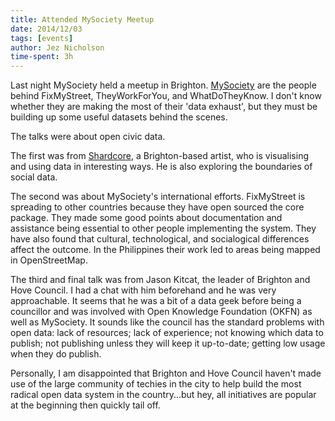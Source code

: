 ```yaml
---
title: Attended MySociety Meetup
date: 2014/12/03
tags: [events]
author: Jez Nicholson
time-spent: 3h
---
```

​Last night MySociety held a meetup in Brighton.​ [MySociety](https://www.mysociety.org/) are the people behind FixMyStreet, TheyWorkForYou, and WhatDoTheyKnow. I don't know whether they are making the most of their 'data exhaust', but they must be building up some useful datasets behind the scenes.

The talks were about open civic data.

The first was from [Shardcore](http://www.shardcore.org/), a Brighton-based artist, who is visualising and using data in interesting ways. He is also exploring the boundaries of social data.

The second was about MySociety's international efforts. FixMyStreet is spreading to other countries because they have open sourced the core package. They made some good points about documentation and assistance being essential to other people implementing the system. They have also found that cultural, technological, and socialogical differences affect the outcome. In the Philippines their work led to areas being mapped in OpenStreetMap.

The third and final talk was from Jason Kitcat, the leader of Brighton and Hove Council. I had a chat with him beforehand and he was very approachable. It seems that he was a bit of a data geek before being a councillor and was involved with Open Knowledge Foundation (OKFN) as well as MySociety. It sounds like the council has the standard problems with open data: lack of resources; lack of experience; not knowing which data to publish; not publishing unless they will keep it up-to-date; getting low usage when they do publish.

Personally, I am disappointed that Brighton and Hove Council haven't made use of the large community of techies in the city to help build the most radical open data system in the country...but hey, all initiatives are popular at the beginning then quickly tail off.